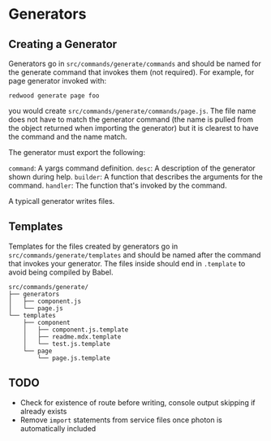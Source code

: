 # Generators

## Creating a Generator

Generators go in `src/commands/generate/commands` and should be named for the generate command that invokes them (not required). For example, for page generator invoked with:

    redwood generate page foo

you would create `src/commands/generate/commands/page.js`. The file name does not have to match the generator command (the name is pulled from the object returned when importing the generator) but it is clearest to have the command and the name match.

The generator must export the following:

  `command`: A yargs command definition.
  `desc`: A description of the generator shown during help.
  `builder`: A function that describes the arguments for the command.
  `handler`: The function that's invoked by the command.

A typicall generator writes files.

## Templates

Templates for the files created by generators go in `src/commands/generate/templates` and should be named after the command that invokes your generator. The files inside should end in `.template` to avoid being compiled by Babel.

    src/commands/generate/
    ├── generators
    │   ├── component.js
    │   └── page.js
    └── templates
        ├── component
        │   ├── component.js.template
        │   ├── readme.mdx.template
        │   └── test.js.template
        └── page
            └── page.js.template

## TODO

- Check for existence of route before writing, console output skipping if already exists
- Remove `import` statements from service files once photon is automatically included
